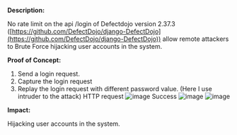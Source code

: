 **Description:**


No rate limit on the api /login of Defectdojo version 2.37.3 ([https://github.com/DefectDojo/django-DefectDojo](https://github.com/DefectDojo/django-DefectDojo)) allow remote attackers to Brute Force hijacking user accounts in the system.

**Proof of Concept:**
1. Send a login request.
2. Capture the login request
3. Replay the login request with different password value.
(Here I use intruder to the attack)
HTTP request
![image](https://github.com/user-attachments/assets/6c71b543-e431-4eea-bac5-e57923e0794a)
Success
![image](https://github.com/user-attachments/assets/3f3b007c-f46e-4840-bd5b-fc119553e160)
![image](https://github.com/user-attachments/assets/c4064478-cedb-4a5f-b59c-4217ed326c05)

**Impact:**


Hijacking user accounts in the system.
